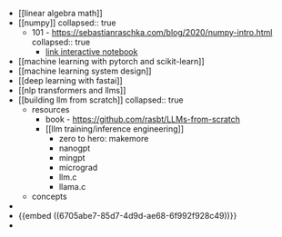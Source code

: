 - [[linear algebra math]]
- [[numpy]]
  collapsed:: true
	- 101 - https://sebastianraschka.com/blog/2020/numpy-intro.html
	  collapsed:: true
		- [link interactive notebook](https://deepnote.com/workspace/my-workspace-e11d-ebc04c30-999f-4ac7-857d-01811a8b1142/project/7511b390-5e1b-4498-b605-f4f319deaa34/notebook/f860ecbc992b488da5f4ee73b4270f4a)
- [[machine learning with pytorch and scikit-learn]]
- [[machine learning system design]]
- [[deep learning with fastai]]
- [[nlp transformers and llms]]
- [[building llm from scratch]]
  collapsed:: true
	- resources
		- book - https://github.com/rasbt/LLMs-from-scratch
		- [[llm training/inference engineering]]
			- zero to hero: makemore
			- nanogpt
			- mingpt
			- micrograd
			- llm.c
			- llama.c
	- concepts
-
- {{embed ((6705abe7-85d7-4d9d-ae68-6f992f928c49))}}
-